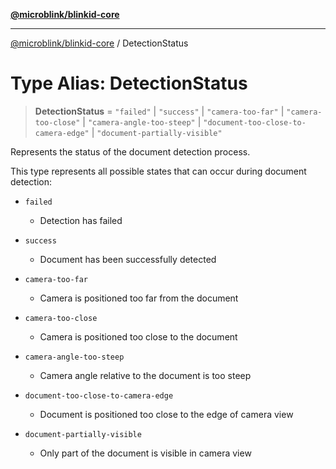 [**@microblink/blinkid-core**](../README.md)

***

[@microblink/blinkid-core](../README.md) / DetectionStatus

# Type Alias: DetectionStatus

> **DetectionStatus** = `"failed"` \| `"success"` \| `"camera-too-far"` \| `"camera-too-close"` \| `"camera-angle-too-steep"` \| `"document-too-close-to-camera-edge"` \| `"document-partially-visible"`

Represents the status of the document detection process.

This type represents all possible states that can occur during document detection:

- `failed`
  - Detection has failed

- `success`
  - Document has been successfully detected

- `camera-too-far`
  - Camera is positioned too far from the document

- `camera-too-close`
  - Camera is positioned too close to the document

- `camera-angle-too-steep`
  - Camera angle relative to the document is too steep

- `document-too-close-to-camera-edge`
  - Document is positioned too close to the edge of camera view

- `document-partially-visible`
  - Only part of the document is visible in camera view
